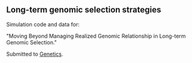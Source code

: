 Long-term genomic selection strategies
--------------------------------------

Simulation code and data for:

"Moving Beyond Managing Realized Genomic Relationship in Long-term Genomic Selection."

Submitted to [Genetics](http://www.genetics.org).
